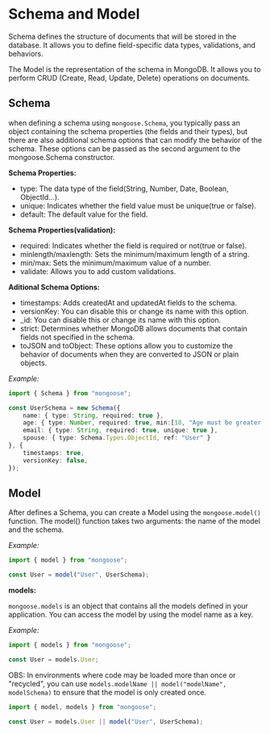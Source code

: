 # Schema and Model

Schema defines the structure of documents that will be stored in the database. It allows you to define field-specific data types, validations, and behaviors.

The Model is the representation of the schema in MongoDB. It allows you to perform CRUD (Create, Read, Update, Delete) operations on documents.

## Schema

when defining a schema using `mongoose.Schema`, you typically pass an object containing the schema properties (the fields and their types), but there are also additional schema options that can modify the behavior of the schema. These options can be passed as the second argument to the mongoose.Schema constructor.

**Schema Properties:**

- type: The data type of the field(String, Number, Date, Boolean, ObjectId...).
- unique: Indicates whether the field value must be unique(true or false).
- default: The default value for the field.

**Schema Properties(validation):**

- required: Indicates whether the field is required or not(true or false).
- minlength/maxlength: Sets the minimum/maximum length of a string.
- min/max: Sets the minimum/maximum value of a number.
- validate: Allows you to add custom validations.

**Aditional Schema Options:**

- timestamps: Adds createdAt and updatedAt fields to the schema.
- versionKey: You can disable this or change its name with this option.
- _id: You can disable this or change its name with this option.
- strict: Determines whether MongoDB allows documents that contain fields not specified in the schema.
- toJSON and toObject: These options allow you to customize the behavior of documents when they are converted to JSON or plain objects.

*Example:*

```typescript
import { Schema } from "mongoose";

const UserSchema = new Schema({
    name: { type: String, required: true },
    age: { type: Number, required: true, min:[18, "Age must be greater than 18."] },
    email: { type: String, required: true, unique: true },
    spouse: { type: Schema.Types.ObjectId, ref: "User" }
}, {
    timestamps: true,
    versionKey: false,
});
```

## Model

After defines a Schema, you can create a Model using the `mongoose.model()` function. The model() function takes two arguments: the name of the model and the schema.

*Example:*

```typescript
import { model } from "mongoose";

const User = model("User", UserSchema);
```

**models:**

`mongoose.models` is an object that contains all the models defined in your application. You can access the model by using the model name as a key.

*Example:*

```typescript
import { models } from "mongoose";

const User = models.User;
```

OBS: In environments where code may be loaded more than once or "recycled", you can use `models.modelName || model("modelName", modelSchema)` to ensure that the model is only created once.

```typescript
import { model, models } from "mongoose";

const User = models.User || model("User", UserSchema);
```